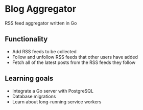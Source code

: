 # Blog Aggregator
RSS feed aggregator written in Go

## Functionality
- Add RSS feeds to be collected
- Follow and unfollow RSS feeds that other users have added
- Fetch all of the latest posts from the RSS feeds they follow

## Learning goals
- Integrate a Go server with PostgreSQL
- Database migrations
- Learn about long-running service workers
